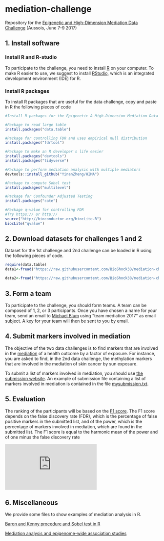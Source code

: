 # mediation-challenge
Repository for the [Epigenetic and High-Dimension Mediation Data Challenge](https://data-institute.univ-grenoble-alpes.fr/events/epigenetic-high-dimension-mediation-data-challenge-710076.htm) (Aussois, June 7-9 2017)

##  1. Install software

### Install R and R-studio
To participate to the challenge, you need to install [R](https://cran.r-project.org/) on your computer. To make R easier to use, we suggest to install [RStudio](https://www.rstudio.com/), which is an integrated development environment (IDE) for R.

### Install R packages
To install R packages that are useful for the data challenge, copy and paste in R the following pieces of code

```r
#Install R packages for the Epigenetic & High-Dimension Mediation Data Challenge

#Package to read large table
install.packages("data.table")

#Package for controlling FDR and uses empirical null distribution
install.packages("fdrtool")

#Package to make an R developer's life easier
install.packages("devtools")
install.packages("tidyverse")

#Package to perform mediation analysis with multiple mediators
devtools::install_github("YinanZheng/HIMA")

#Package to compute Sobel test
install.packages("multilevel")

#Package for Confounder Adjusted Testing 
install.packages("cate")

#Package q-value for controlling FDR
#Try https:// or http:// 
source("http://bioconductor.org/biocLite.R")
biocLite("qvalue")
```

##  2. Download datasets for challenges 1 and 2

Dataset for the 1st challenge and 2nd challenge can be loaded in R using the following pieces of code.

```r
require(data.table)
data1<-fread("https://raw.githubusercontent.com/BioShock38/mediation-challenge/master/data/challenge1.txt",header=TRUE,data.table=FALSE)
```

```r
data2<-fread("https://raw.githubusercontent.com/BioShock38/mediation-challenge/master/data/challenge2.txt",header=TRUE,data.table=FALSE)
```

## 3. Form a team

To participate to the challenge, you should form teams. A team can be composed of 1, 2, or 3 participants. Once you have chosen a name for your team, send an email to [Michael Blum](mailto:michael.blum@univ-grenoble-alpes.fr) using "team mediation 2017" as email subject. A key for your team will then be sent to you by email.


## 4. Submit markers involved in mediation

The objective of the two data challenges is to find markers that are involved in the [mediation](https://en.wikipedia.org/wiki/Mediation_(statistics)) of a health outcome by a factor of exposure. For instance, you are asked to find, in the 2nd data challenge, the methylation markers that are involved in the mediation of skin cancer by sun exposure.

To submit a list of markers involved in mediation, you should use [the submission website](http://176.31.253.205/shiny/mediation-challenge/shiny-app/). An example of submission file containing a list of markers involved in mediation is contained in the file [mysubmission.txt](https://raw.githubusercontent.com/BioShock38/mediation-challenge/master/mysubmission.txt). 

## 5. Evaluation

The ranking of the participants will be based on the [F1 score](https://en.wikipedia.org/wiki/F1_score). The F1 score depends on the false discovery rate (FDR), which is the percentage of false positive markers in the submitted list, and of the power, which is the percentage of markers involved in mediation, which are found in the submitted list. The F1 score is equal to the harmonic mean of the power and of one minus the false discovery rate

![equation](http://latex.codecogs.com/gif.latex?%24%24%20F_1%20%3D%202%20%5Ccdot%20%5Cfrac%7B%5Cmathrm%7Bpower%7D%20%5Ccdot%20%281-%5Cmathrm%7BFDR%7D%29%7D%7B%5Cmathrm%7Bpower%7D%20&plus;%20%281-%5Cmathrm%7BFDR%7D%29%7D.%20%24%24)
## 6. Miscellaneous

We provide some files to show examples of mediation analysis in R.

[Baron and Kenny procedure and Sobel test in R](https://github.com/BioShock38/mediation-challenge/blob/master/Baron_Kenny_Sobel.Rmd) 

[Mediation analysis and epigenome-wide association studies](https://github.com/BioShock38/mediation-challenge/blob/master/Aussois2017_Olivier_Francois.Rpres) 
